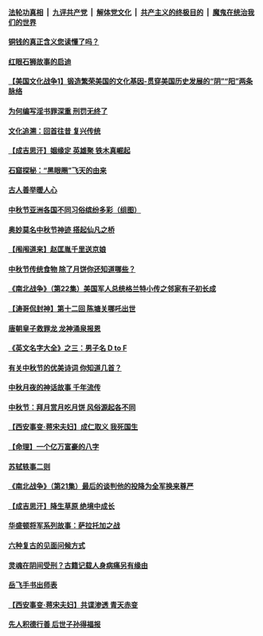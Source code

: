 

####  [法轮功真相](../../../../basic/blob/master/README.md?t=10050402) &nbsp;|&nbsp; [九评共产党](../../../../9ping.md/blob/master/README.md?t=10050402) &nbsp;|&nbsp; [解体党文化](../../../../jtdwh.md/blob/master/README.md?t=10050402)  &nbsp;|&nbsp; [共产主义的终极目的](../../../../gczydzjmd.md/blob/master/README.md?t=10050402) &nbsp;|&nbsp; [魔鬼在统治我们的世界](../../../../mgztzwmdsj.md/blob/master/README.md?t=10050402) 

#### [铜钱的真正含义您读懂了吗？](../pages/prog647/a102955837.md?t=10050402) 

#### [红眼石狮故事的启迪](../pages/prog647/a102955833.md?t=10050402) 

#### [【美国文化战争1】锻造繁荣美国的文化基因-贯穿美国历史发展的“阴”“阳”两条脉络](../pages/prog647/a102955608.md?t=10050402) 

#### [为何编写淫书罪深重 刑罚无终了](../pages/prog647/a102955053.md?t=10050402) 

#### [文化追溯：回首往昔 复兴传统](../pages/prog647/a102955035.md?t=10050402) 

#### [【成吉思汗】姻缘定 英雄聚 铁木真崛起](../pages/prog647/a102954353.md?t=10050402) 

#### [石窟探秘：“黑眼圈”飞天的由来](../pages/prog647/a102954135.md?t=10050402) 

#### [古人善举暖人心](../pages/prog647/a102954005.md?t=10050402) 

#### [中秋节亚洲各国不同习俗缤纷多彩（组图）](../pages/prog647/a102951722.md?t=10050402) 

#### [奥妙莫名中秋节神迹 搭起仙凡之桥](../pages/prog647/a102953408.md?t=10050402) 

#### [【闱闱道来】赵匡胤千里送京娘](../pages/prog647/a102953269.md?t=10050402) 

#### [中秋节传统食物 除了月饼你还知道哪些？](../pages/prog647/a102950835.md?t=10050402) 

#### [《南北战争》（第22集）美国军人总统格兰特小传之邻家有子初长成](../pages/prog647/a102953137.md?t=10050402) 

#### [【涛哥侃封神】第十二回 陈塘关哪吒出世](../pages/prog647/a102952398.md?t=10050402) 

#### [唐朝皇子救罪龙 龙神涌泉报恩](../pages/prog647/a102952425.md?t=10050402) 

#### [《英文名字大全》之三：男子名 D to F](../pages/prog647/a102952416.md?t=10050402) 

#### [有关中秋节的优美诗词 你知道几首？](../pages/prog647/a102948975.md?t=10050402) 

#### [中秋月夜的神话故事 千年流传](../pages/prog647/a102948944.md?t=10050402) 

#### [中秋节：拜月赏月吃月饼 风俗源起各不同](../pages/prog647/a102951539.md?t=10050402) 

#### [【西安事变‧蒋宋夫妇】成仁取义 我死国生](../pages/prog647/a102951520.md?t=10050402) 

#### [【命理】一个亿万富豪的八字](../pages/prog647/a102950865.md?t=10050402) 

#### [苏轼轶事二则](../pages/prog647/a102950849.md?t=10050402) 

#### [《南北战争》（第21集）最后的谈判他的投降为全军换来尊严](../pages/prog647/a102950633.md?t=10050402) 

#### [【成吉思汗】降生草原 绝境中成长](../pages/prog647/a102950333.md?t=10050402) 

#### [华盛顿将军系列故事：萨拉托加之战](../pages/prog647/a102949766.md?t=10050402) 

#### [六种复古的见面问候方式](../pages/prog647/a102949609.md?t=10050402) 

#### [灵魂在阴间受刑？古籍记载人身病痛另有缘由](../pages/prog647/a102949575.md?t=10050402) 

#### [岳飞手书出师表](../pages/prog647/a102948859.md?t=10050402) 

#### [【西安事变‧蒋宋夫妇】共谍渗透 青天赤变](../pages/prog647/a102948802.md?t=10050402) 

#### [先人积德行善 后世子孙得福报](../pages/prog647/a102948084.md?t=10050402) 


